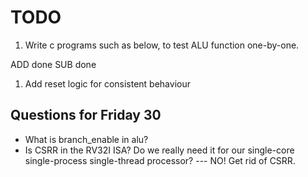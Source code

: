 # TODO

1. Write c programs such as below, to test ALU function one-by-one.

ADD done
SUB done

1. Add reset logic for consistent behaviour

## Questions for Friday 30

- What is branch_enable in alu?
- Is CSRR in the RV32I ISA? Do we really need it for our single-core single-process single-thread processor? --- NO! Get rid of CSRR.
